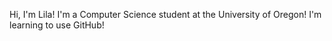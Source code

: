 Hi, I'm Lila!
I'm a Computer Science student at the University of Oregon!
I'm learning to use GitHub!
